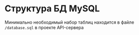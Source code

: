 # Структура БД MySQL
Минимально необходимый набор таблиц находится в файле `/database.sql` в проекте API-сервера